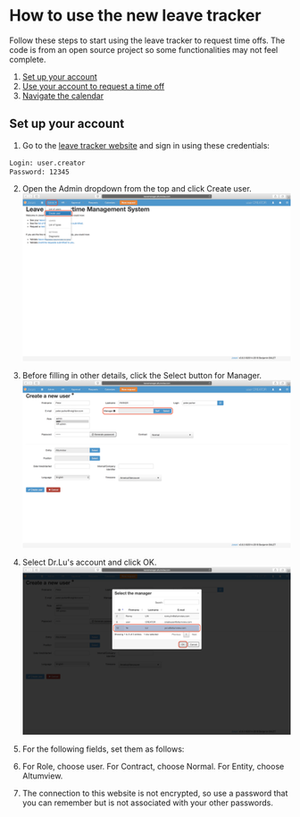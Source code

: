 # How to use the new leave tracker
Follow these steps to start using the leave tracker to request time offs. The code is from an open source project so some functionalities may not feel complete. 
 1. [Set up your account](#Setup)
 2. [Use your account to request a time off](http://example.com/)
 3. [Navigate the calendar](http://example.com/) 

## <a name="Setup"></a> Set up your account

 1. Go to the [leave tracker website](http://leavemanager.altumview.com/jorani) and sign in using these credentials:
```
Login: user.creator 
Password: 12345
```

 2. Open the Admin dropdown from the top and click Create user. ![1](img/1.png)

 3. Before filling in other details, click the Select button for Manager. ![1.5](img/1.5.png)

 4. Select Dr.Lu's account and click OK. ![1.7](img/1.7.png)

 5. For the following fields, set them as follows:
 6. For Role, choose user. For Contract, choose Normal. For Entity, choose Altumview. 

 7. The connection to this website is not encrypted, so use a password that you can remember but is not associated with your other passwords. 

<!--stackedit_data:
eyJoaXN0b3J5IjpbOTI2ODY4MDIzLDc1NTcyNzA4NiwtMTA1Mj
IwNDk0MCwxODQ3MzY2NjI0LDE1OTQ5NDYxODQsLTYwMzg3MzEw
LC0xMTIyNTczMzE2LDUyNTg2NjYxNiwtNTMxNjE1MjgzLC01MT
A5NDQyNjQsLTE1OTk5MTYwMjEsODY5MzIzMjQ2XX0=
-->